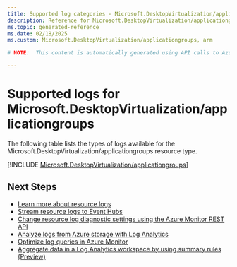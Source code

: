 ```yaml
---
title: Supported log categories - Microsoft.DesktopVirtualization/applicationgroups
description: Reference for Microsoft.DesktopVirtualization/applicationgroups in Azure Monitor Logs.
ms.topic: generated-reference
ms.date: 02/18/2025
ms.custom: Microsoft.DesktopVirtualization/applicationgroups, arm

# NOTE:  This content is automatically generated using API calls to Azure. Any edits made on these files will be overwritten in the next run of the script. 

---
```





# Supported logs for Microsoft.DesktopVirtualization/applicationgroups  
The following table lists the types of logs available for the Microsoft.DesktopVirtualization/applicationgroups resource type.
  

  
[!INCLUDE [Microsoft.DesktopVirtualization/applicationgroups](~/reusable-content/ce-skilling/azure/includes/azure-monitor/reference/logs/microsoft-desktopvirtualization-applicationgroups-logs-include.md)]  
  

## Next Steps

* [Learn more about resource logs](/azure/azure-monitor/essentials/platform-logs-overview)
* [Stream resource logs to Event Hubs](/azure/azure-monitor/essentials/resource-logs#send-to-azure-event-hubs)
* [Change resource log diagnostic settings using the Azure Monitor REST API](/rest/api/monitor/diagnosticsettings)
* [Analyze logs from Azure storage with Log Analytics](/azure/azure-monitor/essentials/resource-logs#send-to-log-analytics-workspace)
* [Optimize log queries in Azure Monitor](/azure/azure-monitor/logs/query-optimization)
* [Aggregate data in a Log Analytics workspace by using summary rules (Preview)](/azure/azure-monitor/logs/summary-rules)